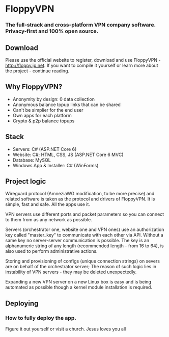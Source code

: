 # FloppyVPN
### The full-strack and cross-platform VPN company software. Privacy-first and 100% open source.

## Download
Please use the official website to register, download and use FloppyVPN - http://floppy.jp.net. 
If you want to compile it yourself or learn more about the project - continue reading.

## Why FloppyVPN?
- Anonymity by design: 0 data collection
- Anonymous balance topup links that can be shared
- Can't be simplier for the end user
- Own apps for each platform
- Crypto & p2p balance topups

## Stack
- Servers: C# (ASP.NET Core 6)
- Website: C#; HTML, CSS, JS (ASP.NET Core 6 MVC)
- Database: MySQL
- Windows App & Installer: C# (WinForms)

## Project logic

Wireguard protocol (AmneziaWG modification, to be more precise) and related software is taken as the protocol and drivers of FloppyVPN. It is simple, fast and safe. All the apps use it.

VPN servers use different ports and packet parameters so you can connect to them from as any network as possible.

Servers (orchestrator one, website one and VPN ones) use an authorization key called "master_key" to communicate with each other via API. Without a same key no server-server communication is possible. The key is an alphanumeric string of any length (recommended length - from 16 to 64), is also used to perform administrative actions.

Storing and provisioning of configs (unique connection strings) on severs are on behalf of the orchestrator server; The reason of such logic lies in instability of VPN servers - they may be deleted unexpectedly.

Expanding a new VPN server on a new Linux box is easy and is being automated as possible though a kernel module installation is required.

## Deploying
### How to fully deploy the app.

Figure it out yourself or visit a church. Jesus loves you all